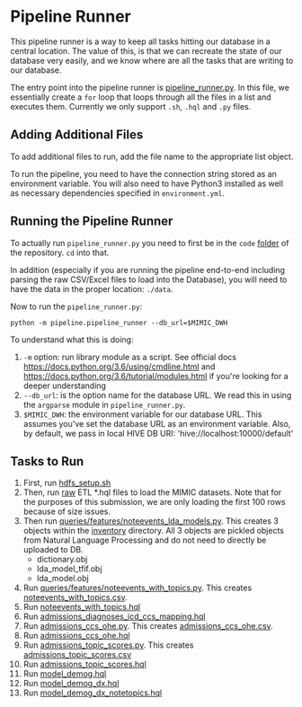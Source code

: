 # Pipeline Runner
This pipeline runner is a way to keep all tasks hitting our database in a central location. The value of this, is that we can recreate the state of our database very easily, and we know where are all the tasks that are writing to our database.

The entry point into the pipeline runner is [pipeline_runner.py](./pipeline_runner.py). In this file, we essentially create a `for` loop that loops through all the files in a list and executes them. Currently we only support `.sh`, `.hql` and `.py` files.

## Adding Additional Files
To add additional files to run, add the file name to the appropriate list object.

To run the pipeline, you need to have the connection string stored as an environment variable. You will also need to have Python3 installed as well as necessary dependencies specified in `environment.yml`. 

## Running the Pipeline Runner
To actually run `pipeline_runner.py` you need to first be in the `code` [folder](../) of the repository. `cd` into that.

In addition (especially if you are running the pipeline end-to-end including parsing the raw CSV/Excel files to load into the Database), you will need to have the data in the proper location: `./data`. 

Now to run the `pipeline_runner.py`:
```
python -m pipeline.pipeline_runner --db_url=$MIMIC_DWH
```

To understand what this is doing:
1. `-m` option: run library module as a script. See official docs https://docs.python.org/3.6/using/cmdline.html and https://docs.python.org/3.6/tutorial/modules.html if you're looking for a deeper understanding
2. `--db_url`: is the option name for the database URL. We read this in using the `argparse` module in `pipeline_runner.py`.
3. `$MIMIC_DWH`: the environment variable for our database URL. This assumes you've set the database URL as an environment variable. Also, by default, we pass in local HIVE DB URI: 'hive://localhost:10000/default'

## Tasks to Run
1. First, run [hdfs_setup.sh](../../etl/raw/hdfs_setup.sh)
2. Then, run [raw](../../etl/raw) ETL *.hql files to load the MIMIC datasets. Note that for the purposes of this submission, we are only loading the first 100 rows because of size issues.
3. Then run [queries/features/noteevents_lda_models.py](./pipeline_tasks/queries/features/noteevents_lda_models.py). This creates 3 objects within the [inventory](../inventory) directory. All 3 objects are pickled objects from Natural Language Processing and do not need to directly be uploaded to DB.
    * dictionary.obj
    * lda_model_tfif.obj
    * lda_model.obj
4. Run [queries/features/noteevents_with_topics.py](./pipeline_tasks/queries/features/noteevents_with_topics.py). This creates [noteevents_with_topics.csv](../inventory/noteevents_with_topics.csv).
5. Run [noteevents_with_topics.hql](../../etl/model/noteevents_with_topics.hql)
6. Run [admissions_diagnoses_icd_ccs_mapping.hql](./pipeline_tasks/queries/datasets/admissions_diagnoses_icd_ccs_mapping.hql)
7. Run [admissions_ccs_ohe.py](./pipeline_tasks/queries/datasets/admissions_ccs_ohe.py). This creates [admissions_ccs_ohe.csv](../inventory/admissions_ccs_ohe.csv).
8. Run [admissions_ccs_ohe.hql](../../etl/model/admissions_ccs_ohe.hql)
9. Run [admissions_topic_scores.py](./pipeline_tasks/queries/datasets/admissions_topic_scores.py). This creates [admissions_topic_scores.csv](../inventory/admissions_topic_scores.csv)
10. Run [admissions_topic_scores.hql](../../etl/model/admissions_topic_scores.hql)
11. Run [model_demog.hql](./pipeline_tasks/queries/datasets/model_demog.hql)
12. Run [model_demog_dx.hql](./pipeline_tasks/queries/datasets/model_demog_dx.hql)
13. Run [model_demog_dx_notetopics.hql](./pipeline_tasks/queries/datasets/model_demog_dx_notetopics.hql)
